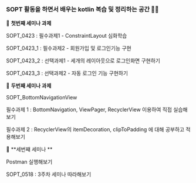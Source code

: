 ### SOPT 활동을 하면서 배우는 kotlin 복습 및 정리하는 공간 :punch::fire:

:cherry_blossom: **첫번째 세미나 과제**

SOPT_0423   : 필수과제1 - ConstraintLayout 심화학습

SOPT_0423_1 : 필수과제2 - 회원가입 및 로그인기능 구현

SOPT_0423_2 : 선택과제1 - 세개의 레이아웃으로 로그인화면 구현하기

SOPT_0423_3 : 선택과제2 - 자동 로그인 기능 구현하기 

:cherry_blossom: **두번째 세미나 과제**

SOPT_BottomNavigationView 

필수과제 1 : BottomNavigation, ViewPager, RecyclerView 이용하여 직접 실습해보기 

필수과제 2 : RecyclerView의 itemDecoration, clipToPadding 에 대해 공부하고 적용해보기
                            
:cherry_blossom: **세번쨰 세미나 **

Postman 실행해보기

SOPT_0518 : 3주차 세미나 따라해보기

